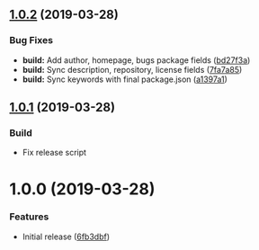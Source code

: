 ## [1.0.2](https://github.com/Alorel/ngx-auto-id/compare/1.0.1...1.0.2) (2019-03-28)


### Bug Fixes

* **build:** Add author, homepage, bugs package fields ([bd27f3a](https://github.com/Alorel/ngx-auto-id/commit/bd27f3a))
* **build:** Sync description, repository, license fields ([7fa7a85](https://github.com/Alorel/ngx-auto-id/commit/7fa7a85))
* **build:** Sync keywords with final package.json ([a1397a1](https://github.com/Alorel/ngx-auto-id/commit/a1397a1))

## [1.0.1](https://github.com/Alorel/ngx-auto-id/compare/1.0.0...1.0.1) (2019-03-28)

### Build

* Fix release script

# 1.0.0 (2019-03-28)


### Features

* Initial release ([6fb3dbf](https://github.com/Alorel/ngx-auto-id/commit/6fb3dbf))

